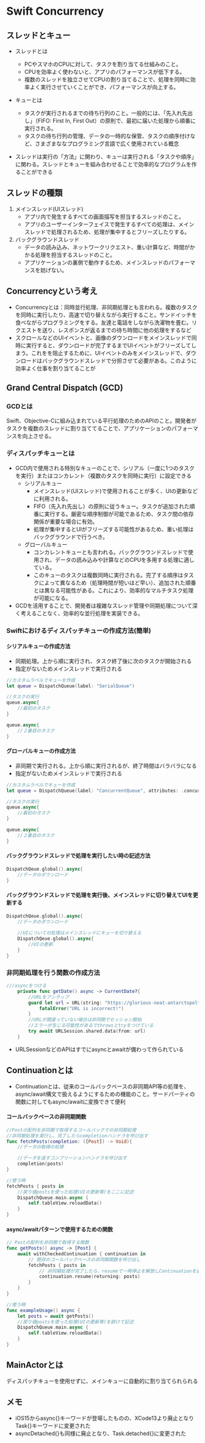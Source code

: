 # Swift Concurrency

## スレッドとキュー
- スレッドとは
    - PCやスマホのCPUに対して、タスクを割り当てる仕組みのこと。
    - CPUを効率よく使わないと、アプリのパフォーマンスが低下する。
    - 複数のスレッドを独立させてCPUの割り当てることで、処理を同時に効率よく実行させていくことができ、パフォーマンスが向上する。

- キューとは
    - タスクが実行されるまでの待ち行列のこと。一般的には、「先入れ先出し」（FIFO: First In, First Out）の原則で、最初に届いた処理から順番に実行される。
    - タスクの待ち行列の管理、データの一時的な保管、タスクの順序付けなど、さまざまななプログラミング言語で広く使用されている概念
- スレッドは実行の「方法」に関わり、キューは実行される「タスクや順序」に関わる。スレッドとキューを組み合わせることで効率的なプログラムを作ることができる

## スレッドの種類
1. メインスレッド(UIスレッド)
    - アプリ内で発生するすべての画面描写を担当するスレッドのこと。
    - アプリのユーザーインターフェイスで発生するすべての処理は、メインスレッドで処理されるため、処理が集中するとフリーズしたりする。
2. バックグラウンドスレッド
    - データの読み込み、ネットワークリクエスト、重い計算など、時間がかかる処理を担当するスレッドのこと。
    - アプリケーションの裏側で動作するため、メインスレッドのパフォーマンスを妨げない。


## Concurrencyという考え
- Concurrencyとは：同時並行処理、非同期処理とも言われる。複数のタスクを同時に実行したり、高速で切り替えながら実行すること。サンドイッチを食べながらプログラミングをする。友達と電話をしながら洗濯物を畳む。リクエストを送り、レスポンスが返るまでの待ち時間に他の処理をするなど
- スクロールなどのUIイベントと、画像のダウンロードをメインスレッドで同時に実行すると、ダウンロードが完了するまでUIイベントがフリーズしてしまう。これをを阻止するために、UIイベントのみをメインスレッドで、ダウンロードはバックグラウンドスレッドで分担させて必要がある。このように効率よく仕事を割り当てることが


## Grand Central Dispatch (GCD)
### GCDとは
Swift、Objective-Cに組み込まれている平行処理のためのAPIのこと。開発者がタスクを複数のスレッドに割り当ててることで、アプリケーションのパフォーマンスを向上させる。

### ディスパッチキューとは
- GCD内で使用される特別なキューのことで、シリアル（一度に1つのタスクを実行）またはコンカレント（複数のタスクを同時に実行）に設定できる
    - シリアルキュー
        - メインスレッド(UIスレッド)で使用されることが多く、UIの更新などに利用される。
        - FIFO（先入れ先出し）の原則に従うキュー。タスクが追加された順番に実行する。厳密な順序制御が可能であるため、タスク間の依存関係が重要な場合に有効。
        - 処理が集中するとUIがフリーズする可能性があるため、重い処理はバックグラウンドで行うべき。
    - グローバルキュー
        - コンカレントキューとも言われる。バックグラウンドスレッドで使用され、データの読み込みや計算などのCPUを多用する処理に適している。
        - このキューのタスクは複数同時に実行される。完了する順序はタスクによって異なるため（処理時間が短いほど早い）、追加された順番とは異なる可能性がある。これにより、効率的なマルチタスク処理が可能になる。
- GCDを活用することで、開発者は複雑なスレッド管理や同期処理について深く考えることなく、効率的な並行処理を実装できる。

### Swiftにおけるディスパッチキューの作成方法(簡単)
#### シリアルキューの作成方法
- 同期処理。上から順に実行され、タスク終了後に次のタスクが開始される
- 指定がないためメインスレッドで実行される
```Swift
//カスタムラベルでキューを作成
let queue = DispatchQueue(label: "SerialQueue")

//タスクの実行
queue.async{
    //最初のタスク
}

queue.async{
    //２番目のタスク
}
```

#### グローバルキューの作成方法
- 非同期で実行される。上から順に実行されるが、終了時間はバラバラになる
- 指定がないためメインスレッドで実行される
```Swift
//カスタムラベルでキューを作成
let queue = DispatchQueue(label: "ConcurrentQueue", attributes: .concurrent)

//タスクの実行
queue.async{
    //最初のタスク
}

queue.async{
    //２番目のタスク
}
```

#### バックグラウンドスレッドで処理を実行したい時の記述方法
```Swift
DispatchQeue.global().async{
    //データのダウンロード
}
```

#### バックグラウンドスレッドで処理を実行後、メインスレッドに切り替えてUIを更新する
```Swift
DispatchQeue.global().async{
    //データのダウンロード
    
    //UIについての処理はメインスレッドにキューを切り替える
    DispatchQeue.global().async{
        //UIの更新
    }
}
```


### 非同期処理を行う関数の作成方法
```Swift
///asyncをつける
    private func getDate() async -> CurrentDate?{
        //URLをアンラップ
        guard let url = URL(string: "https://glorious-neat-antarctopelta.glitch.me/current-date")else{
            fatalError("URL is incorrect!")
        }
        //URLが間違っていない場合は非同期でセッション開始
        //エラーが生じる可能性があるでthrowsとtryをつけている
        try await URLSession.shared.data(from: url)
    }
```
- URLSessionなどのAPIはすでにasyncとawaitが備わって作られている


## Continuationとは
- Continuationとは、従来のコールバックベースの非同期API等の処理を、async/await構文で扱えるようにするための機能のこと。サードパーティの関数に対してもasync/awaitに変換できて便利

#### コールバックベースの非同期関数
```Swift
//Postの配列を非同期で取得するコールバックでの非同期処理
//非同期処理を実行し、完了したらcompletionハンドラを呼び出す
func fetchPosts(completion: ([Post]) -> Void){
    //データの取得の処理

    //データを返すコンプリーションハンドラを呼び出す
    completion(posts)
}

//使う時
fetchPosts { posts in
    //戻り値postsを使った処理(UIの更新等)をここに記述
    DispatchQueue.main.async {
        self.tableView.reloadData()
    }
}

```

#### async/awaitパターンで使用するための関数
```Swift
// Postの配列を非同期で取得する関数
func getPosts() async -> [Post] {
    await withCheckedContinuation { continuation in
        // 既存のコールバックベースの非同期関数を呼び出し
        fetchPosts { posts in
            // 非同期処理が完了したら、resumeで一時停止を解放しContinuationを通じて結果を返す
            continuation.resume(returning: posts)
        }
    }
}

//使う時
func exampleUsage() async {
    let posts = await getPosts()
    //戻り値postsを使った処理(UIの更新等)を続けて記述
    DispatchQueue.main.async {
        self.tableView.reloadData()
    }
}

```



## MainActorとは
ディスパッチキューを使用せずに、メインキューに自動的に割り当てられられる



## メモ
- iOS15からasync{}キーワードが登場したものの、XCode13より廃止となりTask{}キーワードに変更された
- asyncDetached{}も同様に廃止となり、Task.detached{}に変更された
